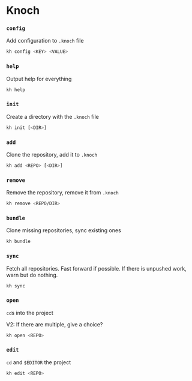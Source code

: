 # Knoch

### `config`

Add configuration to `.knoch` file

```sh
kh config <KEY> <VALUE>
```

### `help`

Output help for everything

```sh
kh help
```

### `init`

Create a directory with the `.knoch` file

```sh
kh init [<DIR>]
```

### `add`

Clone the repository, add it to `.knoch`

```sh
kh add <REPO> [<DIR>]
```

### `remove`

Remove the repository, remove it from `.knoch`

```sh
kh remove <REPO/DIR>
```

### `bundle`

Clone missing repositories, sync existing ones

```sh
kh bundle
```

### `sync`

Fetch all repositories. Fast forward if possible. If there is unpushed work,
warn but do nothing.

```sh
kh sync
```

### `open`

`cd`s into the project

V2: If there are multiple, give a choice?

```sh
kh open <REPO>
```

### `edit`

`cd` and `$EDITOR` the project

```sh
kh edit <REPO>
```

